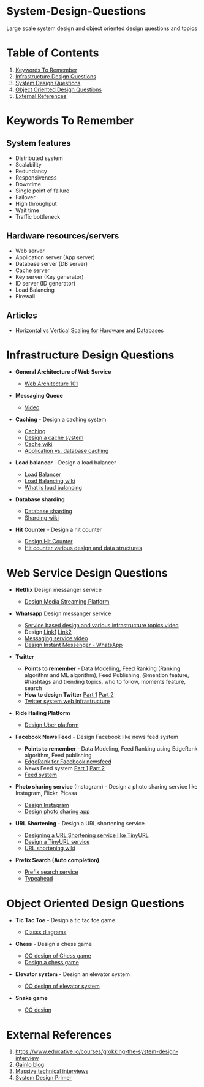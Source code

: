 
# System-Design-Questions
Large scale system design and object oriented design questions and topics


# Table of Contents
1. [Keywords To Remember](#keywords-to-remember)
2. [Infrastructure Design Questions](#infrastructure-design-questions)
3. [System Design Questions](#web-service-design-questions)
4. [Object Oriented Design Questions](#object-oriented-design-questions)
5. [External References](#external-references)

# Keywords To Remember
## System features
* Distributed system
* Scalability 
* Redundancy 
* Responsiveness
* Downtime
* Single point of failure
* Failover
* High throughput
* Wait time
* Traffic bottleneck

## Hardware resources/servers
* Web server
* Application server (App server)
* Database server (DB server)
* Cache server
* Key server (Key generator)
* ID server (ID generator)
* Load Balancing
* Firewall 

## Articles
* [Horizontal vs Vertical Scaling for Hardware and Databases](https://stackoverflow.com/questions/11707879/difference-between-scaling-horizontally-and-vertically-for-databases)

# Infrastructure Design Questions
* **General Architecture of Web Service** 
	* [Web Architecture 101](https://engineering.videoblocks.com/web-architecture-101-a3224e126947)
* **Messaging Queue**
	* [Video](https://www.youtube.com/watch?v=oUJbuFMyBDk)
* **Caching** - Design a caching system
	* [Caching](https://www.educative.io/courses/grokking-the-system-design-interview/3j6NnJrpp5p)
	* [Design a cache system](http://blog.gainlo.co/index.php/2016/05/17/design-a-cache-system/)
	* [Cache wiki](https://en.wikipedia.org/wiki/Cache_(computing))
	* [Application vs. database caching](https://lethain.com/introduction-to-architecting-systems-for-scale/)
* **Load balancer** - Design a load balancer
	* [Load Balancer](https://www.educative.io/courses/grokking-the-system-design-interview/3jEwl04BL7Q)
	* [Load Balancing wiki](https://en.wikipedia.org/wiki/Load_balancing_(computing))
	 * [What is load balancing](https://avinetworks.com/what-is-load-balancing/)

* **Database sharding**
	* [Database sharding](https://www.digitalocean.com/community/tutorials/understanding-database-sharding)
	* [Sharding wiki](https://en.wikipedia.org/wiki/Shard_(database_architecture))
* **Hit Counter** - Design a hit counter
	* [Design Hit Counter](http://blog.gainlo.co/index.php/2016/09/12/dropbox-interview-design-hit-counter/)
	* [Hit counter various design and data structures](https://massivetechinterview.blogspot.com/2015/06/algorithm-how-to-count-number-of.html)

# Web Service Design Questions

* **Netflix** Design messanger service 
	* [Design Media Streaming Platform](https://techtakshila.com/system-design-interview/chapter-2)

* **Whatsapp** Design messanger service 
	* [Service based design and various infrastructure topics video](https://www.youtube.com/watch?v=RjQjbJ2UJDg)
	* Design [Link1](https://medium.com/codingurukul/whatsapp-engineering-inside-1-1ef4845ff784) [Link2](https://medium.com/codingurukul/whatsapp-engineering-inside-2-bdd1ec354748)
	* [Messaging service video](https://www.youtube.com/watch?v=WzBzYX1aSrU)
	* [Design Instant Messenger - WhatsApp](https://techtakshila.com/system-design-interview/chapter-1)

* **Twitter**
	* **Points to remember** - Data Modelling, Feed Ranking (Ranking algorithm and ML algorithm), Feed Publishing, @mention feature,  #hashtags and trending topics, who to follow, moments feature, search
	* **How to design Twitter** [Part 1](http://blog.gainlo.co/index.php/2016/02/17/system-design-interview-question-how-to-design-twitter-part-1/) [Part 2](http://blog.gainlo.co/index.php/2016/02/24/system-design-interview-question-how-to-design-twitter-part-2/)
	* [Twitter system web infrastructure](https://github.com/donnemartin/system-design-primer/tree/master/solutions/system_design/twitter)

* **Ride Hailing Platform**
	* [Design Uber platform](https://techtakshila.com/system-design-interview/chapter-3)

* **Facebook News Feed** - Design Facebook like news feed system
	* **Points to remember** - Data Modeling, Feed Ranking using EdgeRank algorithm, Feed publishing
	* [EdgeRank for Facebook newsfeed](https://medium.com/@bansal_ankur/design-a-news-feed-system-6bf42e9f03fb)
	* News Feed system [Part 1](http://blog.gainlo.co/index.php/2016/03/29/design-news-feed-system-part-1-system-design-interview-questions/) [Part 2](http://blog.gainlo.co/index.php/2016/04/05/design-news-feed-system-part-2/)
	* [Feed system](https://massivetechinterview.blogspot.com/2015/08/design-news-feed-system-medium.html)
	
* **Photo sharing service** (Instagram) - Design a photo sharing service like Instagram, Flickr, Picasa
	* [Design Instagram](https://www.educative.io/courses/grokking-the-system-design-interview/m2yDVZnQ8lG)
	* [Design photo sharing app](http://blog.gainlo.co/index.php/2016/03/01/system-design-interview-question-create-a-photo-sharing-app/)

* **URL Shortening** - Design a URL shortening service
	* [Designing a URL Shortening service like TinyURL](https://www.educative.io/courses/grokking-the-system-design-interview/m2ygV4E81AR)
	* [Design a TinyURL service](http://blog.gainlo.co/index.php/2016/03/08/system-design-interview-question-create-tinyurl-system/)
	* [URL shortening wiki](https://en.wikipedia.org/wiki/URL_shortening)

* **Prefix Search (Auto completion)**
	* [Prefix search service](https://medium.com/@prefixyteam/how-we-built-prefixy-a-scalable-prefix-search-service-for-powering-autocomplete-c20f98e2eff1) 
	* [Typeahead](https://en.wikipedia.org/wiki/Typeahead)

# Object Oriented Design Questions

* **Tic Tac Toe** - Design a tic tac toe game
	* [Classs diagrams](https://medium.com/system-designing-interviews/design-tic-tac-toe-game-1b912bba64cf)

* **Chess** - Design a chess game
	* [OO design of Chess game](https://www.geeksforgeeks.org/design-a-chess-game/)
	* [Design a chess game](https://medium.com/system-designing-interviews/design-a-chess-game-dddd7ba11bc0)

* **Elevator system** - Design an elevator system
	* [OO design of elevator system](https://massivetechinterview.blogspot.com/2015/07/thought-works-object-oriented-design.html)

* **Snake game**
	* [OO design](https://massivetechinterview.blogspot.com/2015/10/snake-game-design.html)


# External References
1. https://www.educative.io/courses/grokking-the-system-design-interview
2. [Gainlo blog](http://blog.gainlo.co/index.php/category/system-design-interview-questions/)
3. [Massive technical interviews](https://massivetechinterview.blogspot.com/2015/06/algorithm-how-to-count-number-of.html)
4. [System Design Primer](https://github.com/donnemartin/system-design-primer)
